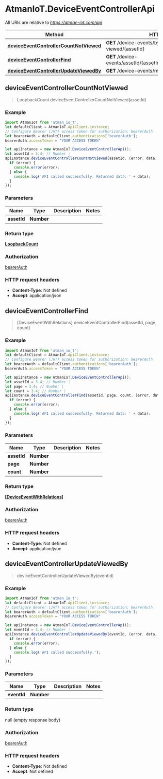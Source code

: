 # AtmanIoT.DeviceEventControllerApi

All URIs are relative to *https://atman-iot.com/api*

Method | HTTP request | Description
------------- | ------------- | -------------
[**deviceEventControllerCountNotViewed**](DeviceEventControllerApi.md#deviceEventControllerCountNotViewed) | **GET** /device-events/by-asset/count-not-viewed/{assetId} | 
[**deviceEventControllerFind**](DeviceEventControllerApi.md#deviceEventControllerFind) | **GET** /device-events/assetId/{assetId}/page/{page}/count/{count} | 
[**deviceEventControllerUpdateViewedBy**](DeviceEventControllerApi.md#deviceEventControllerUpdateViewedBy) | **GET** /device-events/mark-read/{eventId} | 



## deviceEventControllerCountNotViewed

> LoopbackCount deviceEventControllerCountNotViewed(assetId)



### Example

```javascript
import AtmanIoT from 'atman_io_t';
let defaultClient = AtmanIoT.ApiClient.instance;
// Configure Bearer (JWT) access token for authorization: bearerAuth
let bearerAuth = defaultClient.authentications['bearerAuth'];
bearerAuth.accessToken = "YOUR ACCESS TOKEN"

let apiInstance = new AtmanIoT.DeviceEventControllerApi();
let assetId = 3.4; // Number | 
apiInstance.deviceEventControllerCountNotViewed(assetId, (error, data, response) => {
  if (error) {
    console.error(error);
  } else {
    console.log('API called successfully. Returned data: ' + data);
  }
});
```

### Parameters


Name | Type | Description  | Notes
------------- | ------------- | ------------- | -------------
 **assetId** | **Number**|  | 

### Return type

[**LoopbackCount**](LoopbackCount.md)

### Authorization

[bearerAuth](../README.md#bearerAuth)

### HTTP request headers

- **Content-Type**: Not defined
- **Accept**: application/json


## deviceEventControllerFind

> [DeviceEventWithRelations] deviceEventControllerFind(assetId, page, count)



### Example

```javascript
import AtmanIoT from 'atman_io_t';
let defaultClient = AtmanIoT.ApiClient.instance;
// Configure Bearer (JWT) access token for authorization: bearerAuth
let bearerAuth = defaultClient.authentications['bearerAuth'];
bearerAuth.accessToken = "YOUR ACCESS TOKEN"

let apiInstance = new AtmanIoT.DeviceEventControllerApi();
let assetId = 3.4; // Number | 
let page = 3.4; // Number | 
let count = 3.4; // Number | 
apiInstance.deviceEventControllerFind(assetId, page, count, (error, data, response) => {
  if (error) {
    console.error(error);
  } else {
    console.log('API called successfully. Returned data: ' + data);
  }
});
```

### Parameters


Name | Type | Description  | Notes
------------- | ------------- | ------------- | -------------
 **assetId** | **Number**|  | 
 **page** | **Number**|  | 
 **count** | **Number**|  | 

### Return type

[**[DeviceEventWithRelations]**](DeviceEventWithRelations.md)

### Authorization

[bearerAuth](../README.md#bearerAuth)

### HTTP request headers

- **Content-Type**: Not defined
- **Accept**: application/json


## deviceEventControllerUpdateViewedBy

> deviceEventControllerUpdateViewedBy(eventId)



### Example

```javascript
import AtmanIoT from 'atman_io_t';
let defaultClient = AtmanIoT.ApiClient.instance;
// Configure Bearer (JWT) access token for authorization: bearerAuth
let bearerAuth = defaultClient.authentications['bearerAuth'];
bearerAuth.accessToken = "YOUR ACCESS TOKEN"

let apiInstance = new AtmanIoT.DeviceEventControllerApi();
let eventId = 3.4; // Number | 
apiInstance.deviceEventControllerUpdateViewedBy(eventId, (error, data, response) => {
  if (error) {
    console.error(error);
  } else {
    console.log('API called successfully.');
  }
});
```

### Parameters


Name | Type | Description  | Notes
------------- | ------------- | ------------- | -------------
 **eventId** | **Number**|  | 

### Return type

null (empty response body)

### Authorization

[bearerAuth](../README.md#bearerAuth)

### HTTP request headers

- **Content-Type**: Not defined
- **Accept**: Not defined

